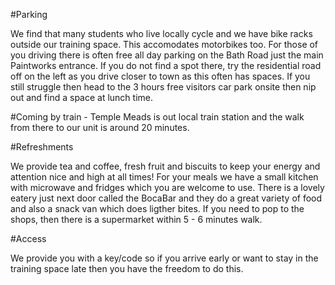 #Parking

We find that many students who live locally cycle and we have bike racks outside our training space. This accomodates motorbikes too. 
For those of you driving there is often free all day parking on the Bath Road just the main Paintworks entrance. If you do not find a spot there, try the residential road
off on the left as you drive closer to town as this often has spaces. If you still struggle then head to the 3 hours free visitors car park onsite then nip out and find a space at lunch time.

#Coming by train - Temple Meads is out local train station and the walk from there to our unit is around 20 minutes.

#Refreshments

We provide tea and coffee, fresh fruit and biscuits to keep your energy and attention nice and high at all times! For your meals we have a small kitchen with microwave and fridges
which you are welcome to use. There is a lovely eatery just next door called the BocaBar and they do a great variety of food and also a snack van which does ligther bites. If you need to pop to the shops, then there is a supermarket within
5 - 6 minutes walk.

#Access

We provide you with a key/code so if you arrive early or want to stay in the training space late then you have the freedom to do this. 
